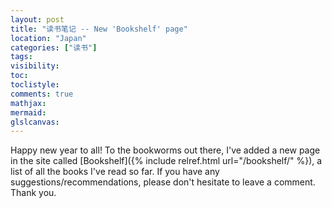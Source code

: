 ```yaml
---
layout: post
title: "读书笔记 -- New 'Bookshelf' page"
location: "Japan"
categories: ["读书"]
tags:
visibility:
toc:
toclistyle:
comments: true
mathjax:
mermaid:
glslcanvas:
---
```


Happy new year to all! To the bookworms out there, I've added a new page in the site called [Bookshelf]({% include relref.html url="/bookshelf/" %}), a list of all the books I've read so far. If you have any suggestions/recommendations, please don't hesitate to leave a comment. Thank you.
